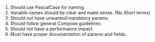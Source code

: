 1. Should use PascalCase for naming
2. Variable names should be clear and make sense. (No Short terms)
3. Should not have unwanted mandatory params.
4. Should follow general Compose guidelines
5. Should not have a performance impact.
6. Must have proper documentation of params and fields.
